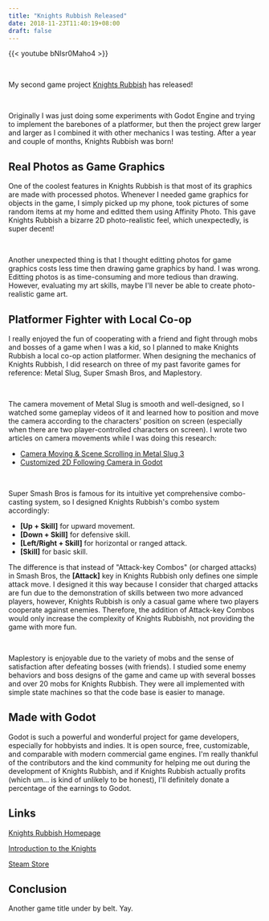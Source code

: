 ```yaml
---
title: "Knights Rubbish Released"
date: 2018-11-23T11:40:19+08:00
draft: false
---
```


{{< youtube bNIsr0Maho4 >}}

<br />

My second game project [Knights Rubbish](/knights-rubbish) has released!

<br />

Originally I was just doing some experiments with Godot Engine and trying to implement the barebones of a platformer, but then the project grew larger and larger as I combined it with other mechanics I was testing. After a year and couple of months, Knights Rubbish was born!

## Real Photos as Game Graphics
One of the coolest features in Knights Rubbish is that most of its graphics are made with processed photos. Whenever I needed game graphics for objects in the game, I simply picked up my phone, took pictures of some random items at my home and editted them using Affinity Photo. This gave Knights Rubbish a bizarre 2D photo-realistic feel, which unexpectedly, is super decent!

<br />

Another unexpected thing is that I thought editting photos for game graphics costs less time then drawing game graphics by hand. I was wrong. Editting photos is as time-consuming and more tedious than drawing. However, evaluating my art skills, maybe I'll never be able to create photo-realistic game art. 

## Platformer Fighter with Local Co-op
I really enjoyed the fun of cooperating with a friend and fight through mobs and bosses of a game when I was a kid, so I planned to make Knights Rubbish a local co-op action platformer. When designing the mechanics of Knights Rubbish, I did research on three of my past favorite games for reference: Metal Slug, Super Smash Bros, and Maplestory.

<br />

The camera movement of Metal Slug is smooth and well-designed, so I watched some gameplay videos of it and learned how to position and move the camera according to the characters' position on screen (especially when there are two player-controlled characters on screen). I wrote two articles on camera movements while I was doing this research:

* [Camera Moving & Scene Scrolling in Metal Slug 3](/posts/camera-moving-scene-scrolling-in-metal-slug-3)
* [Customized 2D Following Camera in Godot](/posts/customized-2d-following-camera-in-godot)

<br />

Super Smash Bros is famous for its intuitive yet comprehensive combo-casting system, so I designed Knights Rubbish's combo system accordingly:

* **[Up + Skill]** for upward movement.
* **[Down + Skill]** for defensive skill.
* **[Left/Right + Skill]** for horizontal or ranged attack.
* **[Skill]** for basic skill.

The difference is that instead of "Attack-key Combos" (or charged attacks) in Smash Bros, the **[Attack]** key in Knights Rubbish only defines one simple attack move. I designed it this way because I consider that charged attacks are fun due to the demonstration of skills between two more advanced players, however, Knights Rubbish is only a casual game where two players cooperate against enemies. Therefore, the addition of Attack-key Combos would only increase the complexity of Knights Rubbishh, not providing the game with more fun.

<br />

Maplestory is enjoyable due to the variety of mobs and the sense of satisfaction after defeating bosses (with friends). I studied some enemy behaviors and boss designs of the game and came up with several bosses and over 20 mobs for Knights Rubbish. They were all implemented with simple state machines so that the code base is easier to manage.

## Made with Godot
Godot is such a powerful and wonderful project for game developers, especially for hobbyists and indies. It is open source, free, customizable, and comparable with modern commercial game engines. I'm really thankful of the contributors and the kind community for helping me out during the development of Knights Rubbish, and if Knights Rubbish actually profits (which um... is kind of unlikely to be honest), I'll definitely donate a percentage of the earnings to Godot.

## Links
[Knights Rubbish Homepage](/knights-rubbish)

[Introduction to the Knights](/knights-rubbish-heroes/the-knights)

[Steam Store](https://store.steampowered.com/app/980440)

## Conclusion
Another game title under by belt. Yay.